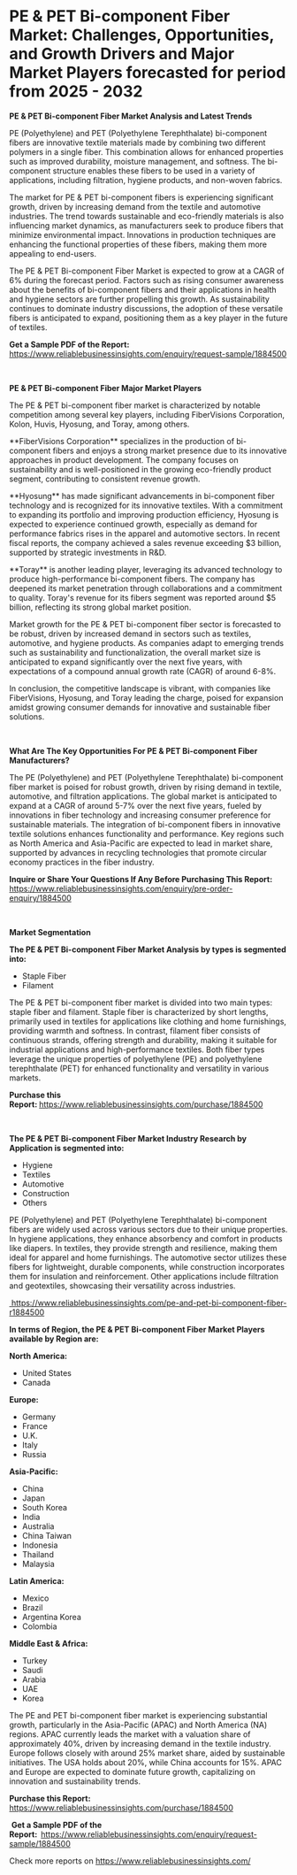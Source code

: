 <p><h1>PE & PET Bi-component Fiber Market: Challenges, Opportunities, and Growth Drivers and Major Market Players forecasted for period from 2025 - 2032</h1></p><p><strong>PE & PET Bi-component Fiber Market Analysis and Latest Trends</strong></p>
<p><p>PE (Polyethylene) and PET (Polyethylene Terephthalate) bi-component fibers are innovative textile materials made by combining two different polymers in a single fiber. This combination allows for enhanced properties such as improved durability, moisture management, and softness. The bi-component structure enables these fibers to be used in a variety of applications, including filtration, hygiene products, and non-woven fabrics.</p><p>The market for PE & PET bi-component fibers is experiencing significant growth, driven by increasing demand from the textile and automotive industries. The trend towards sustainable and eco-friendly materials is also influencing market dynamics, as manufacturers seek to produce fibers that minimize environmental impact. Innovations in production techniques are enhancing the functional properties of these fibers, making them more appealing to end-users. </p><p>The PE & PET Bi-component Fiber Market is expected to grow at a CAGR of 6% during the forecast period. Factors such as rising consumer awareness about the benefits of bi-component fibers and their applications in health and hygiene sectors are further propelling this growth. As sustainability continues to dominate industry discussions, the adoption of these versatile fibers is anticipated to expand, positioning them as a key player in the future of textiles.</p></p>
<p><strong>Get a Sample PDF of the Report:&nbsp;</strong> <a href="https://www.reliablebusinessinsights.com/enquiry/request-sample/1884500?utm_campaign=2125&utm_medium=2&utm_source=Github&utm_content=ia&utm_term=04022025&utm_id=pe-pet-bi-component-fiber">https://www.reliablebusinessinsights.com/enquiry/request-sample/1884500</a></p>
<p>&nbsp;</p>
<p><strong>PE & PET Bi-component Fiber Major Market Players</strong></p>
<p><p>The PE & PET bi-component fiber market is characterized by notable competition among several key players, including FiberVisions Corporation, Kolon, Huvis, Hyosung, and Toray, among others. </p><p>**FiberVisions Corporation** specializes in the production of bi-component fibers and enjoys a strong market presence due to its innovative approaches in product development. The company focuses on sustainability and is well-positioned in the growing eco-friendly product segment, contributing to consistent revenue growth.</p><p>**Hyosung** has made significant advancements in bi-component fiber technology and is recognized for its innovative textiles. With a commitment to expanding its portfolio and improving production efficiency, Hyosung is expected to experience continued growth, especially as demand for performance fabrics rises in the apparel and automotive sectors. In recent fiscal reports, the company achieved a sales revenue exceeding $3 billion, supported by strategic investments in R&D.</p><p>**Toray** is another leading player, leveraging its advanced technology to produce high-performance bi-component fibers. The company has deepened its market penetration through collaborations and a commitment to quality. Toray's revenue for its fibers segment was reported around $5 billion, reflecting its strong global market position.</p><p>Market growth for the PE & PET bi-component fiber sector is forecasted to be robust, driven by increased demand in sectors such as textiles, automotive, and hygiene products. As companies adapt to emerging trends such as sustainability and functionalization, the overall market size is anticipated to expand significantly over the next five years, with expectations of a compound annual growth rate (CAGR) of around 6-8%.</p><p>In conclusion, the competitive landscape is vibrant, with companies like FiberVisions, Hyosung, and Toray leading the charge, poised for expansion amidst growing consumer demands for innovative and sustainable fiber solutions.</p></p>
<p>&nbsp;</p>
<p><strong>What Are The Key Opportunities For PE & PET Bi-component Fiber Manufacturers?</strong></p>
<p><p>The PE (Polyethylene) and PET (Polyethylene Terephthalate) bi-component fiber market is poised for robust growth, driven by rising demand in textile, automotive, and filtration applications. The global market is anticipated to expand at a CAGR of around 5-7% over the next five years, fueled by innovations in fiber technology and increasing consumer preference for sustainable materials. The integration of bi-component fibers in innovative textile solutions enhances functionality and performance. Key regions such as North America and Asia-Pacific are expected to lead in market share, supported by advances in recycling technologies that promote circular economy practices in the fiber industry.</p></p>
<p><strong>Inquire or Share Your Questions If Any Before Purchasing This Report:</strong> <a href="https://www.reliablebusinessinsights.com/enquiry/pre-order-enquiry/1884500?utm_campaign=2125&utm_medium=2&utm_source=Github&utm_content=ia&utm_term=04022025&utm_id=pe-pet-bi-component-fiber">https://www.reliablebusinessinsights.com/enquiry/pre-order-enquiry/1884500</a></p>
<p>&nbsp;</p>
<p><strong>Market Segmentation</strong></p>
<p><strong>The PE & PET Bi-component Fiber Market Analysis by types is segmented into:</strong></p>
<p><ul><li>Staple Fiber</li><li>Filament</li></ul></p>
<p><p>The PE & PET bi-component fiber market is divided into two main types: staple fiber and filament. Staple fiber is characterized by short lengths, primarily used in textiles for applications like clothing and home furnishings, providing warmth and softness. In contrast, filament fiber consists of continuous strands, offering strength and durability, making it suitable for industrial applications and high-performance textiles. Both fiber types leverage the unique properties of polyethylene (PE) and polyethylene terephthalate (PET) for enhanced functionality and versatility in various markets.</p></p>
<p><strong>Purchase this Report:&nbsp;</strong><a href="https://www.reliablebusinessinsights.com/purchase/1884500?utm_campaign=2125&utm_medium=2&utm_source=Github&utm_content=ia&utm_term=04022025&utm_id=pe-pet-bi-component-fiber">https://www.reliablebusinessinsights.com/purchase/1884500</a></p>
<p>&nbsp;</p>
<p><strong>The PE & PET Bi-component Fiber Market Industry Research by Application is segmented into:</strong></p>
<p><ul><li>Hygiene</li><li>Textiles</li><li>Automotive</li><li>Construction</li><li>Others</li></ul></p>
<p><p>PE (Polyethylene) and PET (Polyethylene Terephthalate) bi-component fibers are widely used across various sectors due to their unique properties. In hygiene applications, they enhance absorbency and comfort in products like diapers. In textiles, they provide strength and resilience, making them ideal for apparel and home furnishings. The automotive sector utilizes these fibers for lightweight, durable components, while construction incorporates them for insulation and reinforcement. Other applications include filtration and geotextiles, showcasing their versatility across industries.</p></p>
<p><a href="https://www.reliablebusinessinsights.com/pe-and-pet-bi-component-fiber-r1884500?utm_campaign=2125&utm_medium=2&utm_source=Github&utm_content=ia&utm_term=04022025&utm_id=pe-pet-bi-component-fiber">&nbsp;https://www.reliablebusinessinsights.com/pe-and-pet-bi-component-fiber-r1884500</a></p>
<p><strong>In terms of Region, the PE & PET Bi-component Fiber Market Players available by Region are:</strong></p>
<p>
    <p> <strong> North America: </strong>
        <ul>
            <li>United States</li>
            <li>Canada</li>
        </ul>
        </p> 
    <p> <strong> Europe: </strong>
        <ul>
            <li>Germany</li>
            <li>France</li>
            <li>U.K.</li>
            <li>Italy</li>
            <li>Russia</li>
        </ul>
        </p> 
    <p> <strong> Asia-Pacific: </strong>
        <ul>
            <li>China</li>
            <li>Japan</li>
            <li>South Korea</li>
            <li>India</li>
            <li>Australia</li>
            <li>China Taiwan</li>
            <li>Indonesia</li>
            <li>Thailand</li>
            <li>Malaysia</li>
        </ul>
        </p> 
    <p> <strong> Latin America: </strong>
        <ul>
            <li>Mexico</li>
            <li>Brazil</li>
            <li>Argentina Korea</li>
            <li>Colombia</li>
        </ul>
        </p> 
    <p> <strong> Middle East & Africa: </strong>
        <ul>
            <li>Turkey</li>
            <li>Saudi</li>
            <li>Arabia</li>
            <li>UAE</li>
            <li>Korea</li>
        </ul>
    </p>
    </p>
<p><p>The PE and PET bi-component fiber market is experiencing substantial growth, particularly in the Asia-Pacific (APAC) and North America (NA) regions. APAC currently leads the market with a valuation share of approximately 40%, driven by increasing demand in the textile industry. Europe follows closely with around 25% market share, aided by sustainable initiatives. The USA holds about 20%, while China accounts for 15%. APAC and Europe are expected to dominate future growth, capitalizing on innovation and sustainability trends.</p></p>
<p><strong>Purchase this Report: </strong><a href="https://www.reliablebusinessinsights.com/purchase/1884500?utm_campaign=2125&utm_medium=2&utm_source=Github&utm_content=ia&utm_term=04022025&utm_id=pe-pet-bi-component-fiber">https://www.reliablebusinessinsights.com/purchase/1884500</a></p>
<p>&nbsp;<strong>Get a Sample PDF of the Report:&nbsp;&nbsp;</strong><a href="https://www.reliablebusinessinsights.com/enquiry/request-sample/1884500?utm_campaign=2125&utm_medium=2&utm_source=Github&utm_content=ia&utm_term=04022025&utm_id=pe-pet-bi-component-fiber">https://www.reliablebusinessinsights.com/enquiry/request-sample/1884500</a></p>
<p><strong></strong></p>
<p>Check more reports on <a href="https://www.reliablebusinessinsights.com/?utm_campaign=2125&utm_medium=2&utm_source=Github&utm_content=ia&utm_term=04022025&utm_id=pe-pet-bi-component-fiber">https://www.reliablebusinessinsights.com/</a></p>